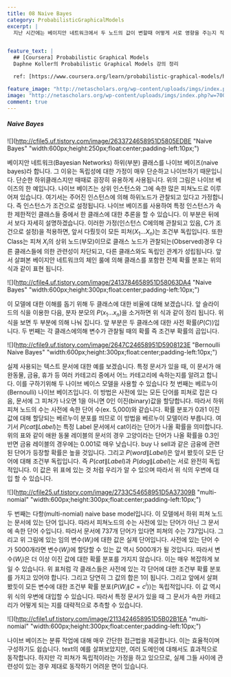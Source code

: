 ```yaml
---
title: 08 Naive Bayes
category: ProbabilisticGraphicalModels
excerpt: |
  지난 시간에는 베이지안 네트워크에서 두 노드의 값이 변할때 어떻게 서로 영향을 주는지 직관적인 추론(Reasoning)을 통해 알아봤습니다. 이번 시간에는 어떤 경우에 노드 사이에 서로 영향을 주는지를 보다 정확하게 살펴 보겠습니다. 일단 일반적인 경우의 예부터 보겠습니다.   


feature_text: |
  ## [Coursera] Probabilistic Graphical Models
  Daphne Koller의 Probabilistic Graphical Models 강의 정리

  ref: [https://www.coursera.org/learn/probabilistic-graphical-models/home](https://www.coursera.org/learn/probabilistic-graphical-models/home "coursera")

feature_image: "http://netascholars.org/wp-content/uploads/imgs/index.php?w=700&src=http://netascholars.org/wp-content/uploads/2013/04/9780262258357-1024x512.jpg"
image: "http://netascholars.org/wp-content/uploads/imgs/index.php?w=700&src=http://netascholars.org/wp-content/uploads/2013/04/9780262258357-1024x512.jpg"
comment: true
---
```



##### Naive Bayes

![](http://cfile5.uf.tistory.com/image/2633724658951D5805EDBE "Naive Bayes" "width:600px;height:250px;float:center;padding-left:10px;")

베이지안 네트워크(Bayesian Networks) 하위(부분) 클래스를 나이브 베이즈(naive bayes)라 합니다. 그 이유는 독립성에 대한 가정이 매우 단순하고 나이브하기 때문입니다. 단순한 하위클래스지만 때때로 굉장히 유용하게 사용됩니다. 위의 그림은 나이브 베이즈의 한 예입니다. 나이브 베이즈는 상위 인스턴스와 그에 속한 많은 피쳐노드로 이루어져 있습니다. 여기서는 주어진 인스턴스에 의해 하위노드가 관찰되고 있다고 가정합니다. 즉 인스턴스가 조건으로 설정됩니다. 나이브 베이즈를 사용하여 특정 인스턴스가 속한 제한적인 클래스들 중에서 한 클래스에 대한 추론을 할 수 있습니다. 이 부분은 뒤에서 보다 자세히 설명하겠습니다. 이러한 가정(인스턴스 C에의해 관찰되고 있음, C가 조건으로 설정)을 적용하면, 앞서 다뤘듯이 모든 피쳐($X_1...X_n$)는 조건부 독립입니다. 또한 Class는 피쳐 $X_i$의 상위 노드(부모)이므로 클래스 노드가 관찰되는(Observed)경우 다른 클래스들에 의한 관련성이 차단되고, 다른 클래스와도 독립인 관계가 성립됩니다. 앞서 살펴본 베이지안 네트워크의 체인 룰에 의해 클래스를 포함한 전체 확률 분포는 위의 식과 같이 표현 됩니다.     

![](http://cfile4.uf.tistory.com/image/2413784658951D58063DA4 "Naive Bayes" "width:600px;height:300px;float:center;padding-left:10px;")

이 모델에 대한 이해를 돕기 위해 두 클래스에 대한 비율에 대해 보겠습니다. 앞 슬라이드의 식을 이용한 다음, 분자 분모의 $P(x_1...x_n)$을 소거하면 위 식과 같이 정리 됩니다. 위 식을 보면 두 부분에 의해 나눠 집니다. 앞 부분은 두 클래스에 대한 사전 확률($P(C)$)입니다. 두 번째는 각 클래스에의해 변수가 관찰될 때의 확률 즉 조건부 확률의 곱입니다.  

![](http://cfile9.uf.tistory.com/image/2647C24658951D5908123E "Bernoulli Naive Bayes" "width:600px;height:300px;float:center;padding-left:10px;")

실제 사용되는 텍스트 문서에 대한 예를 보겠습니다. 특정 문서가 있을 때, 이 문서가 애완동물, 금융, 휴가 등 여러 카테고리 중에서 어느 카테고리에 속하는지를 알려고 합니다. 이를 구하기위해 두 나이브 베이스 모델을 사용할 수 있습니다 첫 번째는 베르누이(Bernoulli) 나이브 베이즈입니다. 이 방법은 사전에 있는 모든 단어를 피쳐로 잡은 다음, 문서에 그 피쳐가 나오면 1을 아니면 0인 이진(binary)값을 할당합니다. 따라서 하위 피쳐 노드의 수는 사전에 속한 단어 수(ex. 5,000)와 같습니다.  확률 분포가 0과1 이진 값에 대해 할당되는 베르누이 분포를 띄므로 이 방법을 베르누이 모델이라 부릅니다. 여기서 $P(cat\|Label)$는 특정 Label 문서에서 cat이라는 단어가 나올 확률을 의미합니다. 위의 표와 같이 애완 동물 레이블의 문서의 경우 고양이라는 단어가 나올 확률을 0.3인 반면 금융 레이블의 경우에는 0.001로 매우 낮습니다. buy 나 sell과 같은 금융에 관련된 단어가 등장할 확률은 높을 것입니다. 그리고 $P(word\|Label)$은 앞서 봤듯이 모든 단어에 대해 조건부 독립입니다. 즉 $P(cat\|Label)$과 $P(dog\|Label)$는 서로 완전히 독립적입니다. 이 값은 위 표에 있는 것 처럼 우리가 알 수 있으며 따라서 위 식의 우변에 대입 할 수 있습니다.      

![](http://cfile25.uf.tistory.com/image/2733C54658951D5A37309B "multi-nomial" "width:600px;height:300px;float:center;padding-left:10px;")

두 번째는 다항(multi-nomial) naive base model입니다. 이 모델에서 하위 피쳐 노드는 문서에 있는 단어 입니다. 따라서 피쳐노드의 수는 사전에 있는 단어가 아닌 그 문서에 속한 단어 수입니다. 따라서 문서에 737개 단어가 있다면 피쳐의 수는 737입니다. 그리고 위 그림에 있는 임의 변수($W_i$)에 대한 값은 실제 단어입니다. 사전에 있는 단어 수가 5000개라면 변수($W_i$)에 할당할 수 있는 값 역시 5000개가 될 것입니다. 따라서 변수($W_i$)은 더 이상 이진 값에 대한 확률 분포를 가지지 않습니다. 이는 매우 복잡하게 보일 수 있습니다. 위 표처럼 각 클래스들은 사전에 있는 각 단어에 대한 조건부 확률 분포를 가지고 있어야 합니다. 그리고 당연히 그 값의 합은 1이 됩니다. 그리고 앞에서 살펴 봤듯이 모든 변수에 대한 조건부 확률 분포($P(W_i\|C=c^i)$)는 독립적입니다. 이 값 역시 위 식의 우변에 대입할 수 있습니다. 따라서 특정 문서가 있을 때 그 문서가 속한 카테고리가 어떻게 되는 지를 대략적으로 추측할 수 있습니다.   

![](http://cfile1.uf.tistory.com/image/2113424658951D5B02B1EA "multi-nomial" "width:600px;height:300px;float:center;padding-left:10px;")

나이브 베이즈는 분류 작업에 대해 매우 간단한 접근법을 제공합니다. 이는 효율적이며 구성하기도 쉽습니다. text의 예를 살펴보았지만, 여러 도메인에 대해서도 효과적으로 동작합니다. 하지만 각 피쳐가 독립적이라는 가정을 하고 있으므로, 실제 그들 사이에 관련성이 있는 경우 제대로 동작하기 어려운 면이 있습니다. 